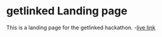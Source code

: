 # getlinked Landing page

This is a landing page for the getlinked hackathon. -[live link](https://getlinked-fordevsjs.netlify.app)
